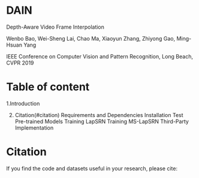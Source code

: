 # DAIN
Depth-Aware Video Frame Interpolation

Wenbo Bao, Wei-Sheng Lai, Chao Ma, Xiaoyun Zhang, Zhiyong Gao, Ming-Hsuan Yang

IEEE Conference on Computer Vision and Pattern Recognition, Long Beach, CVPR 2019

# Table of content
1.Introduction

2. Citation(#citation)
Requirements and Dependencies
Installation
Test Pre-trained Models
Training LapSRN
Training MS-LapSRN
Third-Party Implementation


# Citation
If you find the code and datasets useful in your research, please cite:
